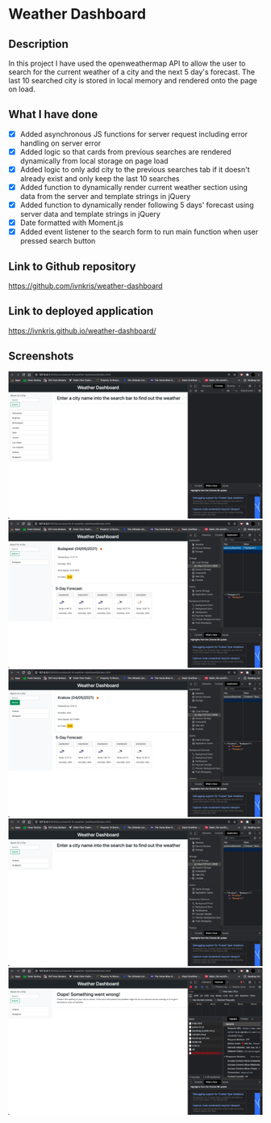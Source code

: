 # Weather Dashboard

## Description

In this project I have used the openweathermap API to allow the user to search for the current weather of a city and the next 5 day's forecast. The last 10 searched city is stored in local memory and rendered onto the page on load.

## What I have done

- [x] Added asynchronous JS functions for server request including error handling on server error
- [x] Added logic so that cards from previous searches are rendered dynamically from local storage on page load
- [x] Added logic to only add city to the previous searches tab if it doesn't already exist and only keep the last 10 searches
- [x] Added function to dynamically render current weather section using data from the server and template strings in jQuery
- [x] Added function to dynamically render following 5 days' forecast using server data and template strings in jQuery
- [x] Date formatted with Moment.js
- [x] Added event listener to the search form to run main function when user pressed search button

## Link to Github repository

https://github.com/ivnkris/weather-dashboard

## Link to deployed application

https://ivnkris.github.io/weather-dashboard/

## Screenshots

![Screenshot from page load with no console errors](./assets/images/on-load-no-errors.png)
![Screenshot from city weather rendered with local storage](./assets/images/page-rendered-with-local-memory.png)
![Screenshot from new search with city added to local storage](./assets/images/new-item-in-local-memory.png)
![Screenshot from local storage on reload](./assets/images/local-memory-persists-on-reload.png)
![Screenshot from error handling](./assets/images/error-handling.png)
